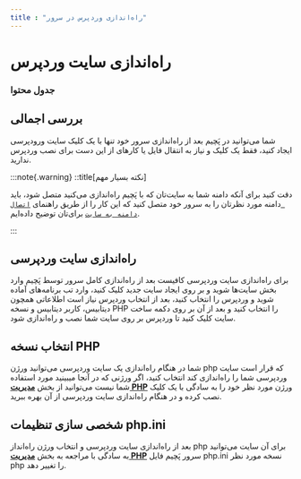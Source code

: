 ```yaml
---
title : "راه‌اندازی وردپرس در سرور"
---
```


# راه‌اندازی سایت وردپرس

### جدول محتوا

## بررسی اجمالی 

شما می‌توانید در پَچیم بعد از راه‌اندازی سرور خود تنها با یک کلیک سایت ورودپرسی ایجاد کنید، فقط یک کلیک و نیاز به انتقال فایل یا کارهای از این دست برای نصب وردپرس ندارید.

:::note{.warning}
::title[نکته بسیار مهم]

دقت کنید برای آنکه دامنه شما به سایت‌تان که با پَچیم راه‌اندازی می‌کنید متصل شود، باید دامنه مورد نظرتان را به سرور خود متصل کنید که این کار را از طریق راهنمای [`اتصال دامنه به سایت`](/sites/setup-site/connect-domain-to-site) برای‌تان توضیح داده‌ایم.

:::

## راه‌اندازی سایت وردپرسی

برای راه‌اندازی سایت وردپرسی کافیست بعد از راه‌اندازی کامل سرور توسط پَچیم وارد بخش سایت‌ها شوید و بر روی ایجاد سایت جدید کلیک کنید، وارد تب برنامه‌های آماده شوید و وردپرس را انتخاب کنید، بعد از انتخاب وردپرس نیاز است اطلاعاتی همچون دیتابیس، کاربر دیتابیس و نسخه PHP را انتخاب کنید و بعد از آن بر روی دکمه ساخت سایت کلیک کنید تا وردپرس بر روی سایت شما نصب و راه‌اندازی شود.

## انتخاب نسخه PHP

شما در هنگام راه‌اندازی یک سایت وردپرسی می‌توانید ورژن php که قرار است سایت وردپرسی شما را راه‌اندازی کند انتخاب کنید، اگر ورژنی که در آنجا میبینید مورد استفاده شما نیست می‌توانید از بخش [**مدیریت PHP**](/servers/php) ورژن مورد نظر خود را به سادگی با یک کلیک نصب کرده و در هنگام راه‌اندازی سایت وردپرسی از آن بهره ببرید.

## شخصی سازی تنظیمات php.ini

بعد از راه‌اندازی سایت وردپرسی و انتخاب ورژن راه‌انداز php برای آن سایت می‌توانید به سادگی با مراجعه به بخش [**مدیریت PHP**](/servers/php) سرور پَچیم فایل php.ini نسخه مورد نظر php را تغییر دهد.
